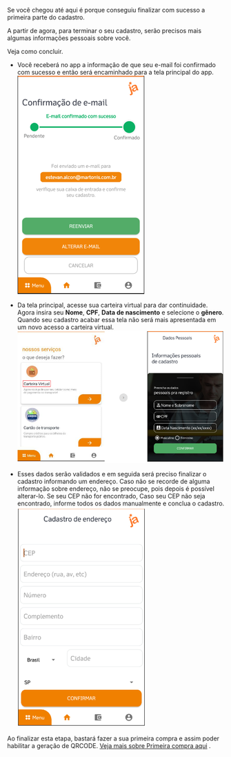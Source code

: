 Se você chegou até aqui é porque conseguiu finalizar com sucesso a primeira parte do cadastro.


A partir de agora, para terminar o seu cadastro, serão precisos mais algumas informações pessoais sobre você. 

Veja como concluir.


- Você receberá no app a informação de que seu e-mail foi confirmado com sucesso e então será encaminhado para a tela principal do app.<Br>
![image.png](/.attachments/image-ce4d5350-d6c1-46cf-9801-ff4535313d4c.png)

- Da tela principal, acesse sua carteira virtual para dar continuidade. Agora insira seu **Nome**, **CPF**, **Data de nascimento** e selecione o **gênero**. Quando seu cadastro acabar essa tela não será mais apresentada em um novo acesso a carteira virtual.<br>
![image.png](/.attachments/image-1481f345-4c07-433b-8573-965d7b4430a3.png)





- Esses dados serão validados e em seguida será preciso finalizar o cadastro informando um endereço. Caso não se recorde de alguma informação sobre endereço, não se preocupe, pois depois é possível alterar-lo. Se seu CEP não for encontrado, Caso seu CEP não seja encontrado, informe todos os dados manualmente e conclua o cadastro.<br>
![image.png](/.attachments/image-0e41389e-003f-4d66-8b30-8e00f957ba49.png)


Ao finalizar esta etapa, bastará fazer a sua primeira compra e assim poder habilitar a geração de QRCODE. [Veja mais sobre Primeira compra aqui](/ABT-%2D-app-para-uso-no-transporte-público/3.-Primeira-compra) .



